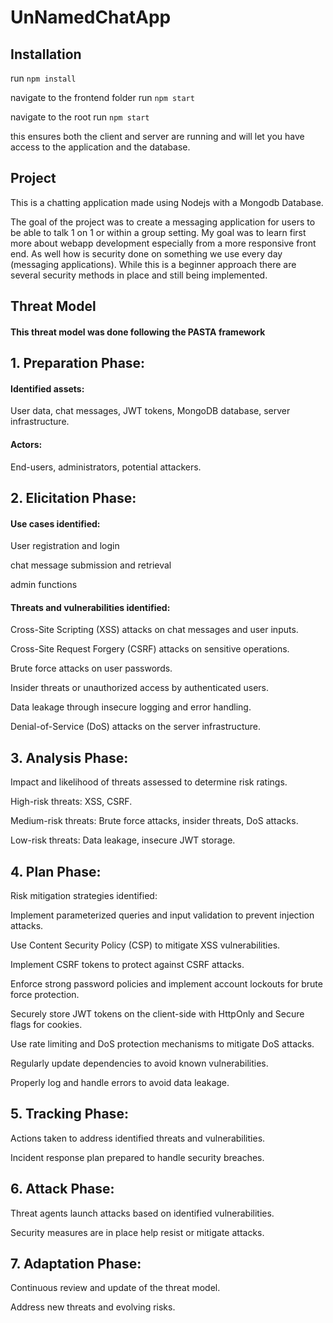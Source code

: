 # UnNamedChatApp

## Installation

run `npm install`

navigate to the frontend folder run `npm start`

navigate to the root run `npm start`

this ensures both the client and server are running and will let you have access to the application and the database.

## Project

This is a chatting application made using Nodejs with a Mongodb Database.

The goal of the project was to create a messaging application for users to be able to talk 1 on 1 or within a group setting. My goal was to learn first more about webapp development especially from a more responsive front end. As well how is security done on something we use every day (messaging applications). While this is a beginner approach there are several security methods in place and still being implemented.

## Threat Model

#### This threat model was done following the PASTA framework

## 1. Preparation Phase:

#### Identified assets:

User data, chat messages, JWT tokens, MongoDB database, server infrastructure.

#### Actors:

End-users, administrators, potential attackers.

## 2. Elicitation Phase:

#### Use cases identified:

User registration and login

chat message submission and retrieval

admin functions

#### Threats and vulnerabilities identified:

Cross-Site Scripting (XSS) attacks on chat messages and user inputs.

Cross-Site Request Forgery (CSRF) attacks on sensitive operations.

Brute force attacks on user passwords.

Insider threats or unauthorized access by authenticated users.

Data leakage through insecure logging and error handling.

Denial-of-Service (DoS) attacks on the server infrastructure.

## 3. Analysis Phase:

Impact and likelihood of threats assessed to determine risk ratings.

High-risk threats: XSS, CSRF.

Medium-risk threats: Brute force attacks, insider threats, DoS attacks.

Low-risk threats: Data leakage, insecure JWT storage.

## 4. Plan Phase:

Risk mitigation strategies identified:

Implement parameterized queries and input validation to prevent injection attacks.

Use Content Security Policy (CSP) to mitigate XSS vulnerabilities.

Implement CSRF tokens to protect against CSRF attacks.

Enforce strong password policies and implement account lockouts for brute force protection.

Securely store JWT tokens on the client-side with HttpOnly and Secure flags for cookies.

Use rate limiting and DoS protection mechanisms to mitigate DoS attacks.

Regularly update dependencies to avoid known vulnerabilities.

Properly log and handle errors to avoid data leakage.

## 5. Tracking Phase:

Actions taken to address identified threats and vulnerabilities.

Incident response plan prepared to handle security breaches.

## 6. Attack Phase:

Threat agents launch attacks based on identified vulnerabilities.

Security measures are in place help resist or mitigate attacks.

## 7. Adaptation Phase:

Continuous review and update of the threat model.

Address new threats and evolving risks.
